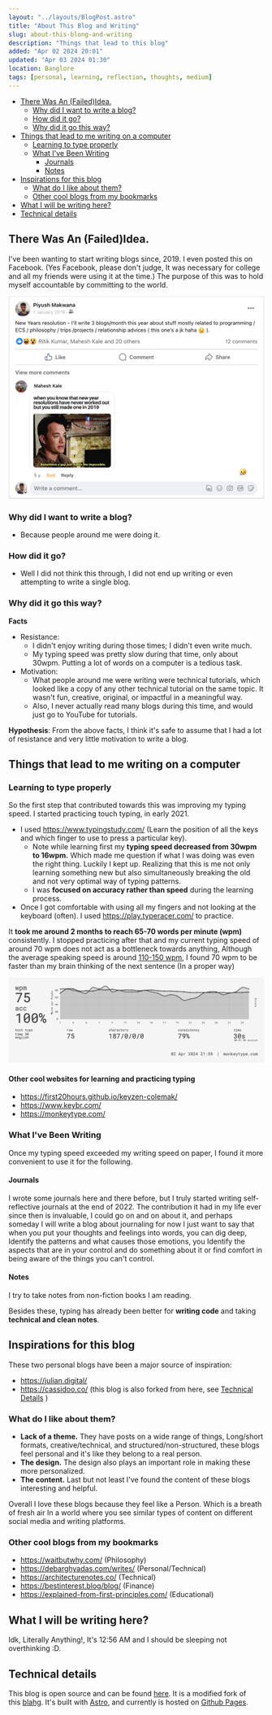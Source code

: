 ```yaml
---
layout: "../layouts/BlogPost.astro"
title: "About This Blog and Writing"
slug: about-this-blong-and-writing
description: "Things that lead to this blog"
added: "Apr 02 2024 20:01"
updated: "Apr 03 2024 01:30"
location: Banglore
tags: [personal, learning, reflection, thoughts, medium]
---
```

- [There Was An (Failed)Idea.](#there-was-an-failedidea)
  - [Why did I want to write a blog?](#why-did-i-want-to-write-a-blog)
  - [How did it go?](#how-did-it-go)
  - [Why did it go this way?](#why-did-it-go-this-way)
- [Things that lead to me writing on a computer](#things-that-lead-to-me-writing-on-a-computer)
  - [Learning to type properly](#learning-to-type-properly)
  - [What I've Been Writing](#what-ive-been-writing)
    - [Journals](#journals)
    - [Notes](#notes)
- [Inspirations for this blog](#inspirations-for-this-blog)
  - [What do I like about them?](#what-do-i-like-about-them)
  - [Other cool blogs from my bookmarks](#other-cool-blogs-from-my-bookmarks)
- [What I will be writing here?](#what-i-will-be-writing-here)
- [Technical details](#technical-details)

## There Was An (Failed)Idea.

I've been wanting to start writing blogs since, 2019.
I even posted this on Facebook. (Yes Facebook, please don't judge, It was necessary for college and all my friends were using it at the time.) 
The purpose of this was to hold myself accountable by committing to the world.

![](/public/assets/facebook_post_1stJan.png)

### Why did I want to write a blog?
* Because people around me were doing it.

### How did it go? 
* Well I did not think this through, I did not end up writing or even attempting to write a single blog.

### Why did it go this way?

**Facts**
* Resistance:
	* I didn't enjoy writing during those times; I didn't even write much.
	* My typing speed was pretty slow during that time, only about 30wpm. Putting a lot of words on a computer is a tedious task.
* Motivation:
	* What people around me were writing were technical tutorials, which looked like a copy of any other technical tutorial on the same topic. It wasn't fun, creative, original, or impactful in a meaningful way.
	* Also, I never actually read many blogs during this time, and would just go to YouTube for tutorials.

**Hypothesis**: From the above facts, I think it's safe to assume that I had a lot of resistance and very little motivation to write a blog. 


## Things that lead to me writing on a computer

### Learning to type properly

So the first step that contributed towards this was improving my typing speed. I started practicing touch typing, in early 2021.

* I used  https://www.typingstudy.com/ (Learn the position of all the keys and which finger to use to press a particular key).
	* Note while learning first my **typing speed decreased from 30wpm to 16wpm.** Which made me question if what I was doing was even the right thing. Luckily I kept up. Realizing that this is me not only learning something new but also simultaneously breaking the old and not very optimal way of typing patterns. 
	* I was **focused on accuracy rather than speed** during the learning process.
* Once I got comfortable with using all my fingers and not looking at the keyboard (often). I used https://play.typeracer.com/ to practice. 

It **took me around 2 months to reach 65-70 words per minute (wpm)** consistently. I stopped practicing after that and my current typing speed of around 70 wpm does not act as a bottleneck towards anything, Although the average speaking speed is around [110-150 wpm](https://arc.net/l/quote/fqovasgq), I found 70 wpm to be faster than my brain thinking of the next sentence (In a proper way) 

![Current typing speed (Best of 3 attempts)](/public/assets/typing_speed.png)


#### Other cool websites for learning and practicing typing
* https://first20hours.github.io/keyzen-colemak/
* https://www.keybr.com/
* https://monkeytype.com/

### What I've Been Writing

Once my typing speed exceeded my writing speed on paper, I found it more convenient to use it for the following. 

#### Journals

 I wrote some journals here and there before, but I truly started writing self-reflective journals at the end of 2022. The contribution it had in my life ever since then is invaluable, I could go on and on about it, and perhaps someday I will write a blog about journaling for now I just want to say that when you put your thoughts and feelings into words, you can dig deep, Identify the patterns and what causes those emotions, you Identify the aspects that are in your control and do something about it or find comfort in being aware of the things you can't control.

#### Notes 

I try to take notes from non-fiction books I am reading. 

Besides these, typing has already been better for **writing code** and taking **technical and clean notes**. 

## Inspirations for this blog 

These two personal blogs have been a major source of inspiration:
* https://julian.digital/
* https://cassidoo.co/ (this blog is also forked from here, see [Technical Details](#technical-details) )

### What do I like about them?
* **Lack of a theme.** They have posts on a wide range of things, Long/short formats, creative/technical, and structured/non-structured, these blogs feel personal and it's like they belong to a real person.
* **The design.** The design also plays an important role in making these more personalized. 
* **The content.** Last but not least I've found the content of these blogs interesting and helpful.

Overall I love these blogs because they feel like a Person. Which is a breath of fresh air In a world where you see similar types of content on different social media and writing platforms.

### Other cool blogs from my bookmarks

* https://waitbutwhy.com/ (Philosophy)
* https://debarghyadas.com/writes/  (Personal/Technical)
* https://architecturenotes.co/ (Technical)
* https://bestinterest.blog/blog/ (Finance)
* https://explained-from-first-principles.com/ (Educational)


## What I will be writing here?

Idk, Literally Anything!, It's 12:56 AM and I should be sleeping not overthinking :D.


## Technical details

This blog is open source and can be found [here](https://github.com/Piyush811999/blog). It is a modified fork of this [blahg](https://github.com/cassidoo/blahg). It's built with [Astro](https://astro.build/), and currently is hosted on [Github Pages](https://pages.github.com/).



